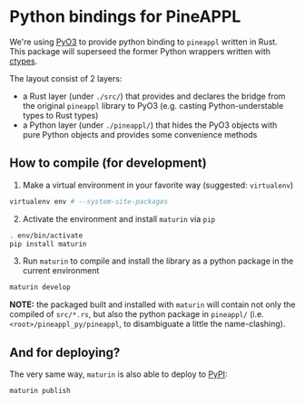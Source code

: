 # Python bindings for PineAPPL

We're using [PyO3](https://pyo3.rs) to provide python binding to `pineappl` written in Rust.
This package will superseed the former Python wrappers written with
[ctypes](https://docs.python.org/3/library/ctypes.html).

The layout consist of 2 layers:
- a Rust layer (under `./src/`) that provides and declares the bridge from the original
  `pineappl` library to PyO3 (e.g. casting Python-understable types to Rust types)
- a Python layer (under `./pineappl/`) that hides the PyO3 objects with pure
  Python objects and provides some convenience methods

## How to compile (for development)

1. Make a virtual environment in your favorite way (suggested: `virtualenv`)

```sh
virtualenv env # --system-site-packages
```

2. Activate the environment and install `maturin` via `pip`

```sh
. env/bin/activate
pip install maturin
```

3. Run `maturin` to compile and install the library as a python package in the
   current environment

```sh
maturin develop
```

**NOTE:** the packaged built and installed with `maturin` will contain not
only the compiled of `src/*.rs`, but also the python package in `pineappl/`
(i.e. `<root>/pineappl_py/pineappl`, to disambiguate a little the
name-clashing).

## And for deploying?

The very same way, `maturin` is also able to deploy to [PyPI](https://pypi.org/):

```sh
maturin publish
```
